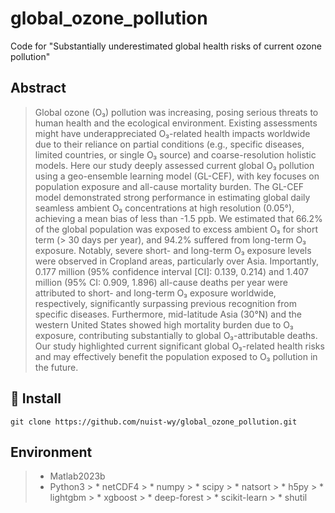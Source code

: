 # global_ozone_pollution
Code for "Substantially underestimated global health risks of current ozone pollution"

## Abstract
> Global ozone (O₃) pollution was increasing, posing serious threats to human health and the ecological environment. Existing assessments might have underappreciated O₃-related health impacts worldwide due to their reliance on partial conditions (e.g., specific diseases, limited countries, or single O₃ source) and coarse-resolution holistic models. Here our study deeply assessed current global O₃ pollution using a geo-ensemble learning model (GL-CEF), with key focuses on population exposure and all-cause mortality burden. The GL-CEF model demonstrated strong performance in estimating global daily seamless ambient O₃ concentrations at high resolution (0.05°), achieving a mean bias of less than -1.5 ppb. We estimated that 66.2% of the global population was exposed to excess ambient O₃ for short term (> 30 days per year), and 94.2% suffered from long-term O₃ exposure. Notably, severe short- and long-term O₃ exposure levels were observed in Cropland areas, particularly over Asia. Importantly, 0.177 million (95% confidence interval [CI]: 0.139, 0.214) and 1.407 million (95% CI: 0.909, 1.896) all-cause deaths per year were attributed to short- and long-term O₃ exposure worldwide, respectively, significantly surpassing previous recognition from specific diseases. Furthermore, mid-latitude Asia (30°N) and the western United States showed high mortality burden due to O₃ exposure, contributing substantially to global O₃-attributable deaths. Our study highlighted current significant global O₃-related health risks and may effectively benefit the population exposed to O₃ pollution in the future.

## 🧩 Install
```
git clone https://github.com/nuist-wy/global_ozone_pollution.git
```

## Environment
 > * Matlab2023b
 > * Python3
	  > * netCDF4
	  > * numpy
	  > * scipy
	  > * natsort
	  > * h5py
	  > * lightgbm
	  > * xgboost
	  > * deep-forest
  	> * scikit-learn
  	> * shutil
